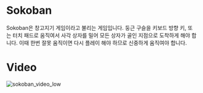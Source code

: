 # Sokoban

Sokoban은 창고지기 게임이라고 불리는 게임입니다.
둥근 구슬을 키보드 방향 키, 또는 터치 패드로 움직여서 사각 상자를 밀어 모든 상자가 골인 지점으로 도착하게 해야 합니다.
이때 한번 잘못 움직이면 다시 플레이 해야 하므로 신중하게 움직여야 합니다.


# Video

![sokoban_video_low](https://github.com/juni5184/Sokoban/assets/31072193/f4be0325-9da1-4223-831e-66a45ea6f417)

